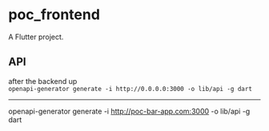 # poc_frontend
A Flutter project.

## API
after the backend up  
```openapi-generator generate -i http://0.0.0.0:3000 -o lib/api -g dart```





------

openapi-generator generate -i http://poc-bar-app.com:3000 -o lib/api -g dart